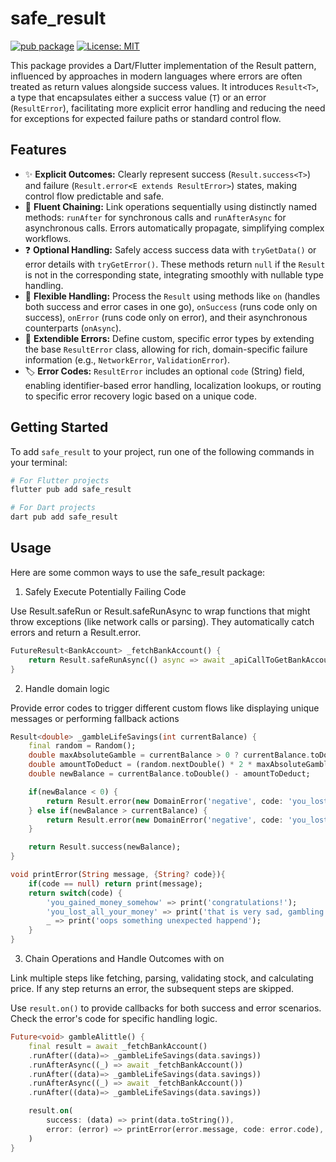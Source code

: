 <!--
This README describes the package. If you publish this package to pub.dev,
this README's contents appear on the landing page for your package.

For information about how to write a good package README, see the guide for
[writing package pages](https://dart.dev/tools/pub/writing-package-pages).

For general information about developing packages, see the Dart guide for
[creating packages](https://dart.dev/guides/libraries/create-packages)
and the Flutter guide for
[developing packages and plugins](https://flutter.dev/to/develop-packages).
-->

# safe_result

[![pub package](https://img.shields.io/pub/v/safe_result.svg)](https://pub.dev/packages/safe_result) [![License: MIT](https://img.shields.io/badge/License-MIT-yellow.svg)](https://opensource.org/licenses/MIT)

This package provides a Dart/Flutter implementation of the Result pattern, influenced by approaches in modern languages where errors are often treated as return values alongside success values. It introduces `Result<T>`, a type that encapsulates either a success value (`T`) or an error (`ResultError`), facilitating more explicit error handling and reducing the need for exceptions for expected failure paths or standard control flow.

## Features

- ✨ **Explicit Outcomes:** Clearly represent success (`Result.success<T>`) and failure (`Result.error<E extends ResultError>`) states, making control flow predictable and safe.
- 🔗 **Fluent Chaining:** Link operations sequentially using distinctly named methods: `runAfter` for synchronous calls and `runAfterAsync` for asynchronous calls. Errors automatically propagate, simplifying complex workflows.
- ❓ **Optional Handling:** Safely access success data with `tryGetData()` or error details with `tryGetError()`. These methods return `null` if the `Result` is not in the corresponding state, integrating smoothly with nullable type handling.
- 👐 **Flexible Handling:** Process the `Result` using methods like `on` (handles both success and error cases in one go), `onSuccess` (runs code only on success), `onError` (runs code only on error), and their asynchronous counterparts (`onAsync`).
- 🧱 **Extendible Errors:** Define custom, specific error types by extending the base `ResultError` class, allowing for rich, domain-specific failure information (e.g., `NetworkError`, `ValidationError`).
- 🏷️ **Error Codes:** `ResultError` includes an optional `code` (String) field, enabling identifier-based error handling, localization lookups, or routing to specific error recovery logic based on a unique code.

## Getting Started

To add `safe_result` to your project, run one of the following commands in your terminal:

```bash
# For Flutter projects
flutter pub add safe_result

# For Dart projects
dart pub add safe_result
```

## Usage

Here are some common ways to use the safe_result package:

1. Safely Execute Potentially Failing Code

Use Result.safeRun or Result.safeRunAsync to wrap functions that might throw exceptions (like network calls or parsing). They automatically catch errors and return a Result.error.

```dart
FutureResult<BankAccount> _fetchBankAccount() {
    return Result.safeRunAsync(() async => await _apiCallToGetBankAccount());
}
```

2. Handle domain logic

Provide error codes to trigger different custom flows like displaying unique messages or performing fallback actions

```dart
Result<double> _gambleLifeSavings(int currentBalance) {
    final random = Random();
    double maxAbsoluteGamble = currentBalance > 0 ? currentBalance.toDouble() : 1.0;
    double amountToDeduct = (random.nextDouble() * 2 * maxAbsoluteGamble) - maxAbsoluteGamble;
    double newBalance = currentBalance.toDouble() - amountToDeduct;

    if(newBalance < 0) {
        return Result.error(new DomainError('negative', code: 'you_lost_all_your_money'));
    } else if(newBalance > currentBalance) {
        return Result.error(new DomainError('negative', code: 'you_lost_all_your_money'));
    }

    return Result.success(newBalance);
}

void printError(String message, {String? code}){
    if(code == null) return print(message);
    return switch(code) {
        'you_gained_money_somehow' => print('congratulations!');
        'you_lost_all_your_money' => print('that is very sad, gambling is bad');
        _ => print('oops something unexpected happend');
    }
}
```

3. Chain Operations and Handle Outcomes with on

Link multiple steps like fetching, parsing, validating stock, and calculating price. If any step returns an error, the subsequent steps are skipped.

Use `result.on()` to provide callbacks for both success and error scenarios. Check the error's code for specific handling logic.

```dart
Future<void> gambleAlittle() {
    final result = await _fetchBankAccount()
    .runAfter((data)=> _gambleLifeSavings(data.savings))
    .runAfterAsync((_) => await _fetchBankAccount())
    .runAfter((data)=> _gambleLifeSavings(data.savings))
    .runAfterAsync((_) => await _fetchBankAccount())
    .runAfter((data)=> _gambleLifeSavings(data.savings))

    result.on(
        success: (data) => print(data.toString()),
        error: (error) => printError(error.message, code: error.code),
    )
}
```
